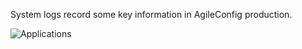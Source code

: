 System logs record some key information in AgileConfig production.

![Applications](/articles/projects/agileconfig/assets/system-logs.png)